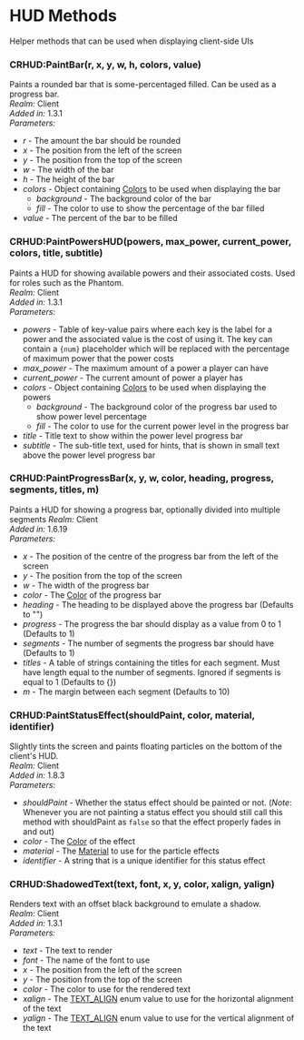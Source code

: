 # HUD Methods
Helper methods that can be used when displaying client-side UIs

### CRHUD:PaintBar(r, x, y, w, h, colors, value)
Paints a rounded bar that is some-percentaged filled. Can be used as a progress bar.\
*Realm:* Client\
*Added in:* 1.3.1\
*Parameters:*
- *r* - The amount the bar should be rounded
- *x* - The position from the left of the screen
- *y* - The position from the top of the screen
- *w* - The width of the bar
- *h* - The height of the bar
- *colors* - Object containing [Colors](https://wiki.facepunch.com/gmod/Color) to be used when displaying the bar
  - *background* - The background color of the bar
  - *fill* - The color to use to show the percentage of the bar filled
- *value* - The percent of the bar to be filled

### CRHUD:PaintPowersHUD(powers, max_power, current_power, colors, title, subtitle)
Paints a HUD for showing available powers and their associated costs. Used for roles such as the Phantom.\
*Realm:* Client\
*Added in:* 1.3.1\
*Parameters:*
- *powers* - Table of key-value pairs where each key is the label for a power and the associated value is the cost of using it. The key can contain a `{num}` placeholder which will be replaced with the percentage of maximum power that the power costs
- *max_power* - The maximum amount of a power a player can have
- *current_power* - The current amount of power a player has
- *colors* - Object containing [Colors](https://wiki.facepunch.com/gmod/Color) to be used when displaying the powers
  - *background* - The background color of the progress bar used to show power level percentage
  - *fill* - The color to use for the current power level in the progress bar
- *title* - Title text to show within the power level progress bar
- *subtitle* - The sub-title text, used for hints, that is shown in small text above the power level progress bar

### CRHUD:PaintProgressBar(x, y, w, color, heading, progress, segments, titles, m)
Paints a HUD for showing a progress bar, optionally divided into multiple segments
*Realm:* Client\
*Added in:* 1.6.19\
*Parameters:*
- *x* - The position of the centre of the progress bar from the left of the screen
- *y* - The position from the top of the screen
- *w* - The width of the progress bar
- *color* - The [Color](https://wiki.facepunch.com/gmod/Color) of the progress bar
- *heading* - The heading to be displayed above the progress bar (Defaults to "")
- *progress* - The progress the bar should display as a value from 0 to 1 (Defaults to 1)
- *segments* - The number of segments the progress bar should have (Defaults to 1)
- *titles* - A table of strings containing the titles for each segment. Must have length equal to the number of segments. Ignored if segments is equal to 1 (Defaults to {})
- *m* - The margin between each segment (Defaults to 10)

### CRHUD:PaintStatusEffect(shouldPaint, color, material, identifier)
Slightly tints the screen and paints floating particles on the bottom of the client's HUD.\
*Realm:* Client\
*Added in:* 1.8.3\
*Parameters:*
- *shouldPaint* - Whether the status effect should be painted or not. (*Note*: Whenever you are not painting a status effect you should still call this method with shouldPaint as `false` so that the effect properly fades in and out)
- *color* - The [Color](https://wiki.facepunch.com/gmod/Color) of the effect
- *material* - The [Material](https://wiki.facepunch.com/gmod/Global.Material) to use for the particle effects
- *identifier* - A string that is a unique identifier for this status effect 

### CRHUD:ShadowedText(text, font, x, y, color, xalign, yalign)
Renders text with an offset black background to emulate a shadow.\
*Realm:* Client\
*Added in:* 1.3.1\
*Parameters:*
- *text* - The text to render
- *font* - The name of the font to use
- *x* - The position from the left of the screen
- *y* - The position from the top of the screen
- *color* - The color to use for the rendered text
- *xalign* - The [TEXT_ALIGN](https://wiki.facepunch.com/gmod/Enums/TEXT_ALIGN) enum value to use for the horizontal alignment of the text
- *yalign* - The [TEXT_ALIGN](https://wiki.facepunch.com/gmod/Enums/TEXT_ALIGN) enum value to use for the vertical alignment of the text
